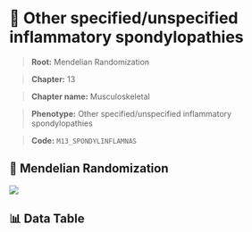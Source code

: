 # 🧪 Other specified/unspecified inflammatory spondylopathies

> **Root:** Mendelian Randomization

> **Chapter:** 13  

> **Chapter name:** Musculoskeletal

> **Phenotype:** Other specified/unspecified inflammatory spondylopathies  

> **Code:** `M13_SPONDYLINFLAMNAS`

## 🧬 Mendelian Randomization  

<img src="/MR/Figures/Forward/M13_SPONDYLINFLAMNAS.png"/>

## 📊 Data Table

<CsvTableMRF src="/public/MR/Data/Forward/M13_SPONDYLINFLAMNAS.csv"/>
